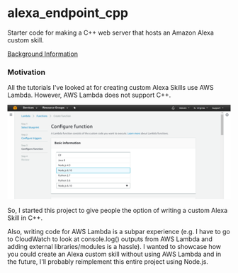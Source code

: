 # alexa_endpoint_cpp

Starter code for making a C++ web server that hosts an Amazon Alexa custom
skill.

[Background Information](https://developer.amazon.com/public/solutions/alexa/alexa-skills-kit/docs/developing-an-alexa-skill-as-a-web-service)

### Motivation

All the tutorials I've looked at for creating custom Alexa Skills use AWS Lambda.
However, AWS Lambda does not support C++.

![AWS Lambda languages](https://raw.githubusercontent.com/hanstxu/alexa_endpoint_cpp/master/screenshots/lambda_languages.png)

So, I started this project to give people the option of writing a custom Alexa
Skill in C++.

Also, writing code for AWS Lambda is a subpar experience  (e.g. I have to go
to CloudWatch to look at console.log() outputs from AWS Lambda and adding
external libraries/modules is a hassle). I wanted to showcase how you could
create an Alexa custom skill without using AWS Lambda and in the future,
I'll probably reimplement this entire project using Node.js.